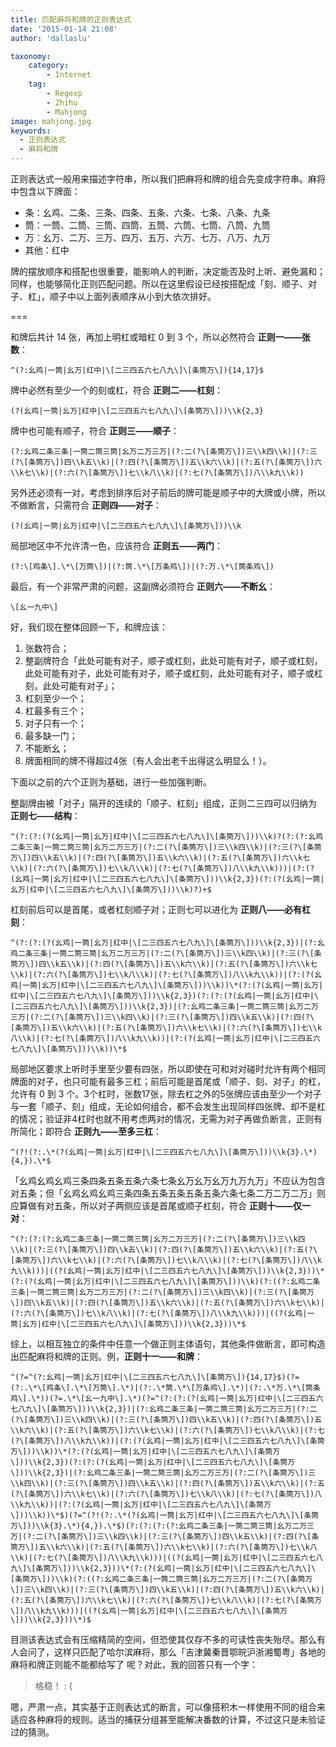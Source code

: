 ```yaml
---
title: 匹配麻将和牌的正则表达式
date: '2015-01-14 21:08'
author: 'dallaslu'

taxonomy:
    category:
        - Internet
    tag:
        - Regexp
        - Zhihu
        - Mahjong
image: mahjong.jpg
keywords:
  - 正则表达式
  - 麻将和牌
---
```

正则表达式一般用来描述字符串，所以我们把麻将和牌的组合先变成字符串。麻将中包含以下牌面：

*   条：幺鸡、二条、三条、四条、五条、六条、七条、八条、九条
*   筒：一筒、二筒、三筒、四筒、五筒、六筒、七筒、八筒、九筒
*   万：幺万、二万、三万、四万、五万、六万、七万、八万、九万
*   其他：红中

牌的摆放顺序和搭配也很重要，能影响人的判断，决定能否及时上听、避免漏和；同样，也能够简化正则匹配问题。所以在这里假设已经按搭配成「刻、顺子、对子、杠」，顺子中以上面列表顺序从小到大依次排好。

===

和牌后共计 14 张，再加上明杠或暗杠 0 到 3 个，所以必然符合 __正则一——张数__：

```regexp
^(?:幺鸡|一筒|幺万|红中|\[二三四五六七八九\]\[条筒万\]){14,17}$
```

牌中必然有至少一个的刻或杠，符合 __正则二——杠刻__：

```regexp
(?(幺鸡|一筒|幺万|红中|\[二三四五六七八九\]\[条筒万\]))\\k{2,3}
```

牌中也可能有顺子，符合 __正则三——顺子__：

```regexp
(?:幺鸡二条三条|一筒二筒三筒|幺万二万三万|(?:二(?\[条筒万\])三\\k四\\k)|(?:三(?\[条筒万\])四\\k五\\k)|(?:四(?\[条筒万\])五\\k六\\k)|(?:五(?\[条筒万\])六\\k七\\k)|(?:六(?\[条筒万\])七\\k八\\k)|(?:七(?\[条筒万\])八\\k九\\k))
```

另外还必须有一对，考虑到排序后对子前后的牌可能是顺子中的大牌或小牌，所以不做断言，只需符合 __正则四——对子__：

```regexp
(?(幺鸡|一筒|幺万|红中|\[二三四五六七八九\]\[条筒万\]))\\k
```

局部地区中不允许清一色，应该符合 __正则五——两门__：

```regexp
(?:\[鸡条\].\*\[万筒\])|(?:筒.\*\[万条鸡\])|(?:万.\*\[筒条鸡\])
```

最后，有一个非常严肃的问题，这副牌必须符合 __正则六——不断幺__：

```regexp
\[幺一九中\]
```

好，我们现在整体回顾一下，和牌应该：

1.   张数符合；
2.   整副牌符合「此处可能有对子，顺子或杠刻，此处可能有对子，顺子或杠刻，此处可能有对子，此处可能有对子，顺子或杠刻，此处可能有对子，顺子或杠刻，此处可能有对子」；
3.   杠刻至少一个；
4.   杠最多有三个；
5.   对子只有一个；
6.   最多缺一门；
7.   不能断幺；
8.   牌面相同的牌不得超过4张（有人会出老千出得这么明显么！）。

下面以之前的六个正则为基础，进行一些加强判断。

整副牌由被「对子」隔开的连续的「顺子、杠刻」组成，正则二三四可以归纳为 __正则七——结构__：

```regexp
^(?:(?:(?(幺鸡|一筒|幺万|红中|\[二三四五六七八九\]\[条筒万\]))\\k)?(?:(?:幺鸡二条三条|一筒二筒三筒|幺万二万三万|(?:二(?\[条筒万\])三\\k四\\k)|(?:三(?\[条筒万\])四\\k五\\k)|(?:四(?\[条筒万\])五\\k六\\k)|(?:五(?\[条筒万\])六\\k七\\k)|(?:六(?\[条筒万\])七\\k八\\k)|(?:七(?\[条筒万\])八\\k九\\k)))|(?:(?(幺鸡|一筒|幺万|红中|\[二三四五六七八九\]\[条筒万\]))\\k{2,3})(?:(?(幺鸡|一筒|幺万|红中|\[二三四五六七八九\]\[条筒万\]))\\k)?)+$
```

杠刻前后可以是首尾，或者杠刻顺子对；正则七可以进化为 __正则八——必有杠刻__：

```regexp
^(?:(?:(?(幺鸡|一筒|幺万|红中|\[二三四五六七八九\]\[条筒万\]))\\k{2,3})|(?:幺鸡二条三条|一筒二筒三筒|幺万二万三万|(?:二(?\[条筒万\])三\\k四\\k)|(?:三(?\[条筒万\])四\\k五\\k)|(?:四(?\[条筒万\])五\\k六\\k)|(?:五(?\[条筒万\])六\\k七\\k)|(?:六(?\[条筒万\])七\\k八\\k)|(?:七(?\[条筒万\])八\\k九\\k))|(?:(?(幺鸡|一筒|幺万|红中|\[二三四五六七八九\]\[条筒万\]))\\k))\*(?:(?(幺鸡|一筒|幺万|红中|\[二三四五六七八九\]\[条筒万\]))\\k{2,3})(?:(?:(?(幺鸡|一筒|幺万|红中|\[二三四五六七八九\]\[条筒万\]))\\k{2,3})|(?:幺鸡二条三条|一筒二筒三筒|幺万二万三万|(?:二(?\[条筒万\])三\\k四\\k)|(?:三(?\[条筒万\])四\\k五\\k)|(?:四(?\[条筒万\])五\\k六\\k)|(?:五(?\[条筒万\])六\\k七\\k)|(?:六(?\[条筒万\])七\\k八\\k)|(?:七(?\[条筒万\])八\\k九\\k))|(?:(?(幺鸡|一筒|幺万|红中|\[二三四五六七八九\]\[条筒万\]))\\k))\*$
```

局部地区要求上听时手里至少要有四张，所以即使在可和对对碰时允许有两个相同牌面的对子，也只可能有最多三杠；前后可能是首尾或「顺子、刻、对子」的杠，允许有 0 到 3 个。3个杠时，张数17张，除去杠之外的5张牌应该由至少一个对子与一套「顺子、刻」组成，无论如何组合，都不会发生出现同样四张牌、却不是杠的情况；验证非4杠时也就不用考虑两对的情况，无需为对子再做负断言，正则有所简化；即符合 __正则九——至多三杠__：

```regexp
^(?!(?:.\*(?(幺鸡|一筒|幺万|红中|\[二三四五六七八九\]\[条筒万\]))\\k{3}.\*){4,}).\*$
```

「幺鸡幺鸡幺鸡三条四条五条五条六条七条幺万幺万幺万九万九万」不应认为包含对五条；但「幺鸡幺鸡幺鸡三条四条五条五条五条五条六条七条二万二万二万」则应算做有对五条，所以对子两侧应该是首尾或顺子杠刻，符合 __正则十——仅一对__：

```regexp
^(?:(?:(?:幺鸡二条三条|一筒二筒三筒|幺万二万三万|(?:二(?\[条筒万\])三\\k四\\k)|(?:三(?\[条筒万\])四\\k五\\k)|(?:四(?\[条筒万\])五\\k六\\k)|(?:五(?\[条筒万\])六\\k七\\k)|(?:六(?\[条筒万\])七\\k八\\k)|(?:七(?\[条筒万\])八\\k九\\k)))|((?(幺鸡|一筒|幺万|红中|\[二三四五六七八九\]\[条筒万\]))\\k{2,3}))\*(?:(?(幺鸡|一筒|幺万|红中|\[二三四五六七八九\]\[条筒万\]))\\k)(?:((?:幺鸡二条三条|一筒二筒三筒|幺万二万三万|(?:二(?\[条筒万\])三\\k四\\k)|(?:三(?\[条筒万\])四\\k五\\k)|(?:四(?\[条筒万\])五\\k六\\k)|(?:五(?\[条筒万\])六\\k七\\k)|(?:六(?\[条筒万\])七\\k八\\k)|(?:七(?\[条筒万\])八\\k九\\k)))|((?(幺鸡|一筒|幺万|红中|\[二三四五六七八九\]\[条筒万\]))\\k{2,3}))\*$
```

综上，以相互独立的条件中任意一个做正则主体语句，其他条件做断言，即可构造出匹配麻将和牌的正则。例，__正则十一——和牌__：

```regexp
^(?=^(?:幺鸡|一筒|幺万|红中|\[二三四五六七八九\]\[条筒万\]){14,17}$)(?=(?:.\*\[鸡条\].\*\[万筒\].\*)|(?:.\*筒.\*\[万条鸡\].\*)|(?:.\*万.\*\[筒条鸡\].\*))(?=.\*\[幺一九中\].\*)(?=^(?:(?:(?(幺鸡|一筒|幺万|红中|\[二三四五六七八九\]\[条筒万\]))\\k{2,3})|(?:幺鸡二条三条|一筒二筒三筒|幺万二万三万|(?:二(?\[条筒万\])三\\k四\\k)|(?:三(?\[条筒万\])四\\k五\\k)|(?:四(?\[条筒万\])五\\k六\\k)|(?:五(?\[条筒万\])六\\k七\\k)|(?:六(?\[条筒万\])七\\k八\\k)|(?:七(?\[条筒万\])八\\k九\\k))|(?:(?(幺鸡|一筒|幺万|红中|\[二三四五六七八九\]\[条筒万\]))\\k))\*(?:(?(幺鸡|一筒|幺万|红中|\[二三四五六七八九\]\[条筒万\]))\\k{2,3})(?:(?:(?(幺鸡|一筒|幺万|红中|\[二三四五六七八九\]\[条筒万\]))\\k{2,3})|(?:幺鸡二条三条|一筒二筒三筒|幺万二万三万|(?:二(?\[条筒万\])三\\k四\\k)|(?:三(?\[条筒万\])四\\k五\\k)|(?:四(?\[条筒万\])五\\k六\\k)|(?:五(?\[条筒万\])六\\k七\\k)|(?:六(?\[条筒万\])七\\k八\\k)|(?:七(?\[条筒万\])八\\k九\\k))|(?:(?(幺鸡|一筒|幺万|红中|\[二三四五六七八九\]\[条筒万\]))\\k))\*$)(?=^(?!(?:.\*(?(幺鸡|一筒|幺万|红中|\[二三四五六七八九\]\[条筒万\]))\\k{3}.\*){4,}).\*$)(?:(?:(?:(?:幺鸡二条三条|一筒二筒三筒|幺万二万三万|(?:二(?\[条筒万\])三\\k四\\k)|(?:三(?\[条筒万\])四\\k五\\k)|(?:四(?\[条筒万\])五\\k六\\k)|(?:五(?\[条筒万\])六\\k七\\k)|(?:六(?\[条筒万\])七\\k八\\k)|(?:七(?\[条筒万\])八\\k九\\k)))|((?(幺鸡|一筒|幺万|红中|\[二三四五六七八九\]\[条筒万\]))\\k{2,3}))\*(?:(?(幺鸡|一筒|幺万|红中|\[二三四五六七八九\]\[条筒万\]))\\k)(?:((?:幺鸡二条三条|一筒二筒三筒|幺万二万三万|(?:二(?\[条筒万\])三\\k四\\k)|(?:三(?\[条筒万\])四\\k五\\k)|(?:四(?\[条筒万\])五\\k六\\k)|(?:五(?\[条筒万\])六\\k七\\k)|(?:六(?\[条筒万\])七\\k八\\k)|(?:七(?\[条筒万\])八\\k九\\k)))|((?(幺鸡|一筒|幺万|红中|\[二三四五六七八九\]\[条筒万\]))\\k{2,3}))\*)$
```

目测该表达式会有压缩精简的空间，但恐使其仅存不多的可读性丧失殆尽。那么有人会问了，这样只匹配了哈尔滨麻将，那么「吉津冀秦晋鄂皖沪浙湘蜀粤」各地的麻将和牌正则能不能都给写了
呢？对此，我的回答只有一个字：

>  格稳！ : (

嗯，严肃一点，其实基于正则表达式的断言，可以像搭积木一样使用不同的组合来适应各种麻将的规则。适当的捕获分组甚至能解决番数的计算，不过这只是未验证过的猜测。
